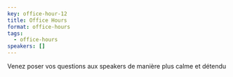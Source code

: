 ```yaml
---
key: office-hour-12
title: Office Hours
format: office-hours
tags:
  - office-hours
speakers: []
---
```

Venez poser vos questions aux speakers de manière plus calme et détendu